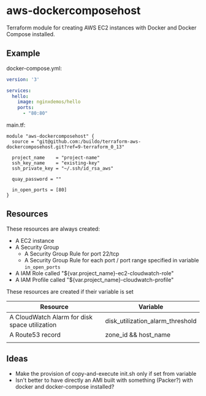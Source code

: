 # aws-dockercomposehost

Terraform module for creating AWS EC2 instances with Docker and Docker Compose installed.

## Example

docker-compose.yml:
```yaml
version: '3'

services:
  hello:
    image: nginxdemos/hello
    ports:
      - "80:80"
```

main.tf:
```hcl
module "aws-dockercomposehost" {
  source = "git@github.com:/buildo/terraform-aws-dockercomposehost.git?ref=9-terraform_0_13"

  project_name    = "project-name"
  ssh_key_name    = "existing-key"
  ssh_private_key = "~/.ssh/id_rsa_aws"

  quay_password = ""

  in_open_ports = [80]
}

```

## Resources

These resources are always created:
- A EC2 instance
- A Security Group
    - A Security Group Rule for port 22/tcp
    - A Security Group Rule for each port / port range specified in variable `in_open_ports`
- A IAM Role called "${var.project_name}-ec2-cloudwatch-role"
- A IAM Profile called "${var.project_name}-cloudwatch-profile"

These resources are created if their variable is set

| Resource | Variable |
|---|---|
| A CloudWatch Alarm for disk space utilization | disk_utilization_alarm_threshold |
| A Route53 record | zone_id && host_name |
|   |   |

## Ideas

- Make the provision of copy-and-execute init.sh only if set from variable
- Isn't better to have directly an AMI built with something (Packer?) with docker and docker-compose installed?
